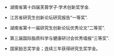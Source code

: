 - 湖南省第十四届芙蓉学子·学术创新奖学金.

- 江苏省研究生创新论坛研究报告“一等奖”.

- 湖南省第十一届研究生创新论坛优秀论文“二等奖”.

- 第三届国际脂质科学与健康研讨会优秀墙报“三等奖”.

- 国家励志奖学金；连续三年获得研究生奖学金。